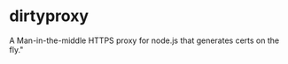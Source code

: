 dirtyproxy
==========

A Man-in-the-middle HTTPS proxy for node.js that generates certs on the fly."
